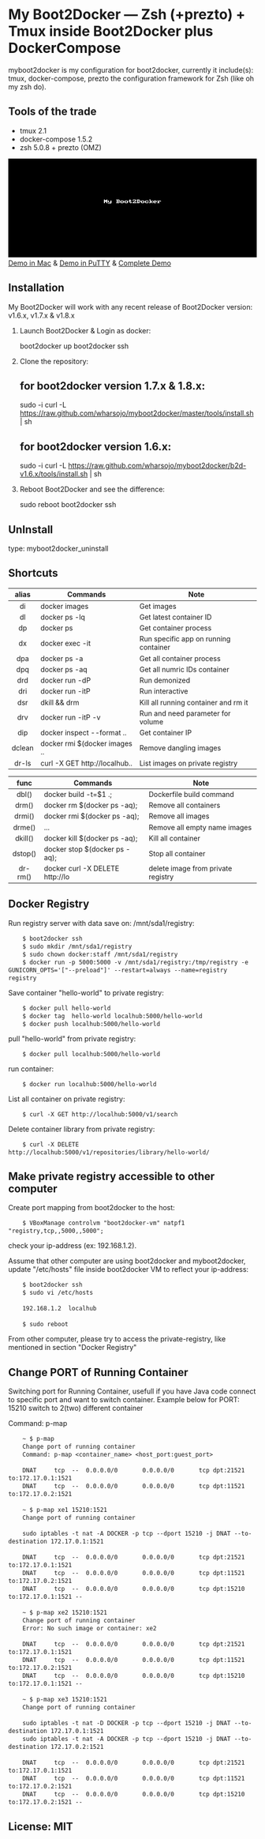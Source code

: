 My Boot2Docker — Zsh (+prezto) + Tmux inside Boot2Docker plus DockerCompose
===========================================================================

myboot2docker is my configuration for boot2docker, currently it include(s): 
tmux, docker-compose, prezto the configuration framework for Zsh (like oh my zsh do).

Tools of the trade
------------------

  - tmux 2.1
  - docker-compose 1.5.2
  - zsh 5.0.8 + prezto (OMZ)


![alt text](https://raw.githubusercontent.com/wharsojo/assets/master/myboot2docker/myboot2docker.gif "My Boot2Docker Demo")
<a href="https://raw.githubusercontent.com/wharsojo/assets/master/myboot2docker/myboot2docker.gif" target="_blank">Demo in Mac</a> & 
<a href="https://raw.githubusercontent.com/wharsojo/assets/master/myboot2docker/myboot2docker-win.gif" target="_blank">Demo in PuTTY</a> &
<a href="https://github.com/wharsojo/assets/blob/master/myboot2docker/myboot2docker-win-complete.gif?raw=true" target="_blank">Complete Demo</a>

Installation
------------

My Boot2Docker will work with any recent release of Boot2Docker version:  v1.6.x, v1.7.x & v1.8.x 

  1. Launch Boot2Docker & Login as docker:

        boot2docker up
        boot2docker ssh

  2. Clone the repository:

        for boot2docker version 1.7.x & 1.8.x:
        --------------------------------------
        sudo -i
        curl -L https://raw.github.com/wharsojo/myboot2docker/master/tools/install.sh | sh

        for boot2docker version 1.6.x: 
        ------------------------------
        sudo -i
        curl -L https://raw.github.com/wharsojo/myboot2docker/b2d-v1.6.x/tools/install.sh | sh

  3. Reboot Boot2Docker and see the difference:

        sudo reboot
        boot2docker ssh

UnInstall
---------

  type: myboot2docker_uninstall

Shortcuts
---------

| alias | Commands                     |  Note                                 |
|:-----:|------------------------------|---------------------------------------|
|  di   | docker images                | Get images                            |
|  dl   | docker ps -lq                | Get latest container ID               |
|  dp   | docker ps                    | Get container process                 |
|  dx   | docker exec -it              | Run specific app on running container |
|  dpa  | docker ps -a                 | Get all container process             | 
|  dpq  | docker ps -aq                | Get all numric IDs container          |
|  drd  | docker run -dP               | Run demonized                         | 
|  dri  | docker run -itP              | Run interactive                       |
|  dsr  | dkill && drm                 | Kill all running container and rm it  | 
|  drv  | docker run -itP -v           | Run and need parameter for volume     |
|  dip  | docker inspect --format ..   | Get container IP                      |
| dclean| docker rmi $(docker images ..| Remove dangling images                |
| dr-ls | curl -X GET http://localhub..| List images on private registry       |

| func   | Commands                       |  Note                              |
|:------:|--------------------------------|------------------------------------|
| dbl()  | docker build -t=$1 .;          | Dockerfile build command           |
| drm()  | docker rm $(docker ps  -aq);   | Remove all containers              |
| drmi() | docker rmi $(docker ps  -aq);  | Remove all images                  |
| drme() | ...                            | Remove all empty name images       |
| dkill()| docker kill $(docker ps  -aq); | Kill all container                 |
| dstop()| docker stop $(docker ps  -aq); | Stop all container                 |
| dr-rm()| docker curl -X DELETE http://lo| delete image from private registry |


Docker Registry
---------------

Run registry server with data save on: /mnt/sda1/registry:

        $ boot2docker ssh
        $ sudo mkdir /mnt/sda1/registry
        $ sudo chown docker:staff /mnt/sda1/registry
        $ docker run -p 5000:5000 -v /mnt/sda1/registry:/tmp/registry -e GUNICORN_OPTS='["--preload"]' --restart=always --name=registry registry

Save container "hello-world" to private registry:

        $ docker pull hello-world
        $ docker tag  hello-world localhub:5000/hello-world
        $ docker push localhub:5000/hello-world

pull "hello-world" from private registry:

        $ docker pull localhub:5000/hello-world

run container:

        $ docker run localhub:5000/hello-world

List all container on private registry:

        $ curl -X GET http://localhub:5000/v1/search

Delete container library from private registry:

        $ curl -X DELETE http://localhub:5000/v1/repositories/library/hello-world/

Make private registry accessible to other computer
--------------------------------------------------

Create port mapping from boot2docker to the host:

        $ VBoxManage controlvm "boot2docker-vm" natpf1 "registry,tcp,,5000,,5000";

check your ip-address (ex: 192.168.1.2).

Assume that other computer are using boot2docker and myboot2docker, update "/etc/hosts" file inside boot2docker VM to reflect your ip-address:

        $ boot2docker ssh
        $ sudo vi /etc/hosts

        192.168.1.2  localhub

        $ sudo reboot

From other computer, please try to access the private-registry, like mentioned in section "Docker Registry"

Change PORT of Running Container
--------------------------------

Switching port for Running Container, usefull if you have Java code connect to specific port and want to switch container.
Example below for PORT: 15210 switch to 2(two) different container

Command: p-map

        ~ $ p-map
        Change port of running container
        Command: p-map <container_name> <host_port:guest_port>

        DNAT     tcp  --  0.0.0.0/0       0.0.0.0/0       tcp dpt:21521 to:172.17.0.1:1521
        DNAT     tcp  --  0.0.0.0/0       0.0.0.0/0       tcp dpt:11521 to:172.17.0.2:1521

        ~ $ p-map xe1 15210:1521
        Change port of running container

        sudo iptables -t nat -A DOCKER -p tcp --dport 15210 -j DNAT --to-destination 172.17.0.1:1521

        DNAT     tcp  --  0.0.0.0/0       0.0.0.0/0       tcp dpt:21521 to:172.17.0.1:1521
        DNAT     tcp  --  0.0.0.0/0       0.0.0.0/0       tcp dpt:11521 to:172.17.0.2:1521
        DNAT     tcp  --  0.0.0.0/0       0.0.0.0/0       tcp dpt:15210 to:172.17.0.1:1521 --

        ~ $ p-map xe2 15210:1521
        Change port of running container
        Error: No such image or container: xe2

        DNAT     tcp  --  0.0.0.0/0       0.0.0.0/0       tcp dpt:21521 to:172.17.0.1:1521
        DNAT     tcp  --  0.0.0.0/0       0.0.0.0/0       tcp dpt:11521 to:172.17.0.2:1521
        DNAT     tcp  --  0.0.0.0/0       0.0.0.0/0       tcp dpt:15210 to:172.17.0.1:1521 --

        ~ $ p-map xe3 15210:1521
        Change port of running container

        sudo iptables -t nat -D DOCKER -p tcp --dport 15210 -j DNAT --to-destination 172.17.0.1:1521
        sudo iptables -t nat -A DOCKER -p tcp --dport 15210 -j DNAT --to-destination 172.17.0.2:1521

        DNAT     tcp  --  0.0.0.0/0       0.0.0.0/0       tcp dpt:21521 to:172.17.0.1:1521
        DNAT     tcp  --  0.0.0.0/0       0.0.0.0/0       tcp dpt:11521 to:172.17.0.2:1521
        DNAT     tcp  --  0.0.0.0/0       0.0.0.0/0       tcp dpt:15210 to:172.17.0.2:1521 --


License: MIT
------------
